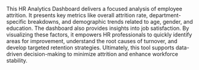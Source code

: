 This HR Analytics Dashboard delivers a focused analysis of employee attrition. It presents key metrics like overall attrition rate, 
department-specific breakdowns, and demographic trends related to age, gender, and education. The dashboard also provides insights 
into job satisfaction. By visualizing these factors, it empowers HR professionals to quickly identify areas for improvement,
understand the root causes of turnover, and develop targeted retention strategies. Ultimately, 
this tool supports data-driven decision-making to minimize attrition and enhance workforce stability.

